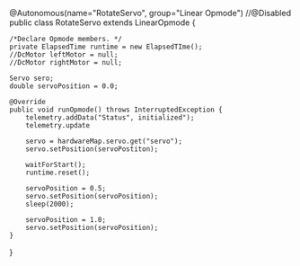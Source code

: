 @Autonomous(name="RotateServo", group="Linear Opmode")
//@Disabled
public class RotateServo extends LinearOpmode {

    /*Declare Opmode members. */
    private ElapsedTime runtime = new ElapsedTIme();
    //DcMotor leftMotor = null;
    //DcMotor rightMotor = null;

    Servo sero;
    double servoPosition = 0.0;

    @Override
    public void runOpmode() throws InterruptedException {
        telemetry.addData("Status", initialized");
        telemetry.update
    
        servo = hardwareMap.servo.get("servo");
        servo.setPosition(servoPostiton);
    
        waitForStart();
        runtime.reset();
    
        servoPosition = 0.5;
        servo.setPosition(servoPosition);
        sleep(2000);
    
        servoPosition = 1.0;
        servo.setPosition(servoPosition);
    }
}
